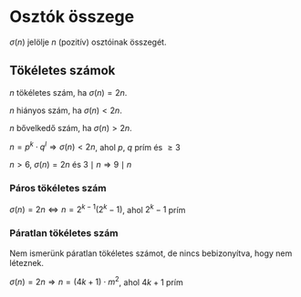 # Osztók összege

$\sigma(n)$ jelölje $n$ (pozitív) osztóinak összegét.

## Tökéletes számok

$n$ tökéletes szám, ha $\sigma(n)=2n$.

$n$ hiányos szám, ha $\sigma(n)<2n$.

$n$ bővelkedő szám, ha $\sigma(n)>2n$.

$n=p^k\cdot q^l \Rightarrow \sigma(n)<2n$, ahol $p$, $q$ prím és $\geq 3$

$n>6$, $\sigma(n)=2n$ és $3 \mid n \Rightarrow 9 \mid n$

### Páros tökéletes szám

$\sigma(n)=2n\Leftrightarrow n=2^{k-1}\left(2^k-1\right)$, ahol $2^k-1$ prím

### Páratlan tökéletes szám

Nem ismerünk páratlan tökéletes számot, de nincs bebizonyítva, hogy nem léteznek.

$\sigma(n)=2n\Rightarrow n=(4k+1)\cdot m^2$, ahol $4k+1$ prím

